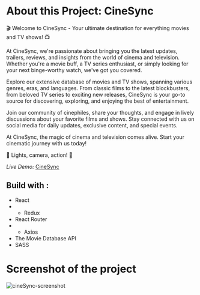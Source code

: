 # About this Project: CineSync

🎬 Welcome to CineSync - Your ultimate destination for everything movies and TV shows! 📺

At CineSync, we're passionate about bringing you the latest updates, trailers, reviews, and insights from the world of cinema and television. Whether you're a movie buff, a TV series enthusiast, or simply looking for your next binge-worthy watch, we've got you covered.

Explore our extensive database of movies and TV shows, spanning various genres, eras, and languages. From classic films to the latest blockbusters, from beloved TV series to exciting new releases, CineSync is your go-to source for discovering, exploring, and enjoying the best of entertainment.

Join our community of cinephiles, share your thoughts, and engage in lively discussions about your favorite films and shows. Stay connected with us on social media for daily updates, exclusive content, and special events.

At CineSync, the magic of cinema and television comes alive. Start your cinematic journey with us today!

🎥 Lights, camera, action! 🍿


_Live Demo:_ [CineSync](https://cine-sync-one.vercel.app/)

## Build with :
* React
* * Redux
* React Router
* * Axios
* The Movie Database API
* SASS


# Screenshot of the project
![cineSync-screenshot](https://github.com/manotendulkar/cine-sync/assets/99658669/cac514a9-85cb-4f13-9946-5e664954bb12)
